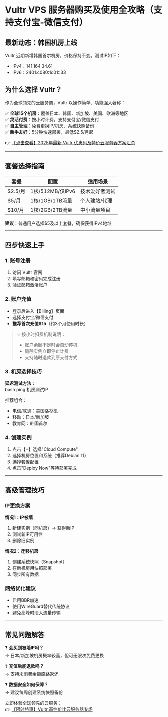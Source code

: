 # Vultr VPS 服务器购买及使用全攻略（支持支付宝-微信支付）

## 最新动态：韩国机房上线
Vultr 近期新增韩国首尔机房，价格保持不变。测试IP如下：  
- IPv4：141.164.34.61  
- IPv6：2401:c080:1c01::33  

## 为什么选择 Vultr？
作为全球领先的云服务商，Vultr 以操作简单、功能强大著称：

✅ **全球15个机房**：覆盖日本、韩国、新加坡、美国、欧洲等地区  
✅ **灵活付费**：按小时计费，支持支付宝/微信支付  
✅ **自主管理**：免费更换IP/机房、系统快照备份  
✅ **新手友好**：5分钟快速部署，最低$2.5/月起  

👉 [【点击查看】2025年最新 Vultr 优惠码及特价云服务器方案汇总](https://bit.ly/VuLtr)

---

## 套餐选择指南
| 套餐 | 配置 | 适用场景 |
|------|------|----------|
| $2.5/月 | 1核/512MB/仅IPv6 | 技术爱好者测试 |
| $5/月 | 1核/1GB/1TB流量 | 个人建站/代理 |
| $10/月 | 1核/2GB/2TB流量 | 中小流量项目 |

**建议**：普通用户选择$5及以上套餐，确保获得IPv4地址

---

## 四步快速上手

### 1. 账号注册
1. 访问 Vultr 官网  
2. 填写邮箱和密码完成注册  
3. 验证邮箱激活账户  

### 2. 账户充值
- 登录后进入【Billing】页面  
- 选择支付宝/微信支付  
- **推荐首次充值$15**（约3个月使用时长）  

> 💡 按小时扣费机制说明：  
> - 账户余额不足时会自动停机  
> - 删除实例立即停止计费  
> - 支持随时退款到原支付方式  

### 3. 机房选择技巧
**延迟测试方法**：  
bash
ping 机房测试IP

推荐组合：  
- 电信/联通：美国洛杉矶  
- 移动：日本/新加坡  
- 教育网：韩国首尔  

### 4. 创建实例
1. 点击【+】选择"Cloud Compute"  
2. 选择机房位置和系统（推荐Debian 11）  
3. 选择套餐配置  
4. 点击"Deploy Now"等待部署完成  

---

## 高级管理技巧

### IP更换方案
**情况1：IP被墙**  
1. 新建实例（同机房）→ 获得新IP  
2. 测试新IP可用性  
3. 删除旧实例  

**情况2：迁移机房**  
1. 创建系统快照（Snapshot）  
2. 在新机房用快照部署  
3. 同步所有数据  

### 网络优化建议
- 启用BBR加速  
- 使用WireGuard替代传统协议  
- 避免高峰时段大流量传输  

---

## 常见问题解答

❓ **会买到被墙IP吗？**  
→ 日本/新加坡机房概率较高，但可无限次免费更换  

❓ **充值后能退款吗？**  
→ 支持未消费余额原路返还  

❓ **数据安全如何保障？**  
→ 建议每周创建系统快照备份  

立即体验全球领先的云服务：  
👉 [【限时特惠】Vultr 高性价比云服务器专场](https://bit.ly/VuLtr)